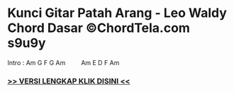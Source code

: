 
 # Kunci Gitar Patah Arang - Leo Waldy Chord Dasar ©ChordTela.com s9u9y


Intro : Am G F G Am         Am E D F Am

###  <a href="https://shortlighzx.web.app?sq=Kunci Gitar Patah Arang - Leo Waldy Chord Dasar ©ChordTela.com"> >> VERSI LENGKAP KLIK DISINI << </a>

